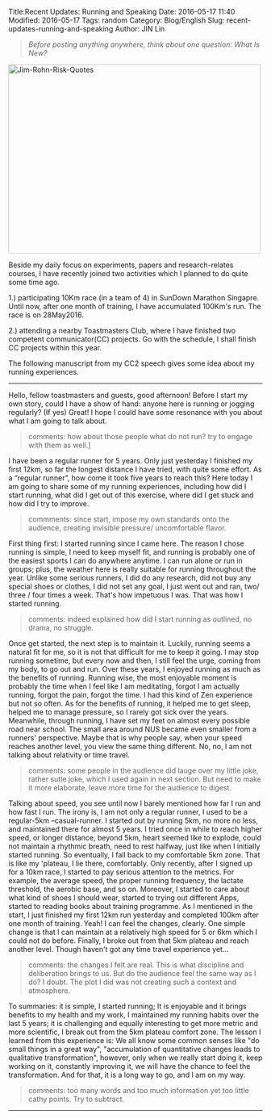 Title:Recent Updates: Running and SpeakingDate: 2016-05-17 11:40Modified: 2016-05-17Tags: randomCategory: Blog/EnglishSlug: recent-updates-running-and-speakingAuthor: JIN Lin

> *Before posting anything anywhere, think about one question: What Is New?*

<a data-flickr-embed="true"  href="https://www.flickr.com/photos/108107823@N04/35562366764/in/dateposted-public/" title="Jim-Rohn-Risk-Quotes"><img src="https://farm5.staticflickr.com/4433/35562366764_a127896e4a.jpg" width="500" height="375" alt="Jim-Rohn-Risk-Quotes"></a><script async src="//embedr.flickr.com/assets/client-code.js" charset="utf-8"></script>


Beside my daily focus on experiments, papers and research-relates courses, I have recently joined two activities which I planned to do quite some time ago. 

1.) participating 10Km race (in a team of 4) in SunDown Marathon Singapre. Until now, after one month of training, I have accumulated 100Km's run. The race is on 28May2016. 
 
2.) attending a nearby Toastmasters Club, where I have finished two competent communicator(CC) projects. Go with the schedule, I shall finish CC projects within this year.

The following manuscript from my CC2 speech gives some idea about my running experiences. 

*****

Hello, fellow toastmasters and guests, good afternoon! Before I start my own story, could I have a show of hand: anyone here is running or jogging regularly? (If yes) Great! I hope I could have some resonance with you about what I am going to talk about. 

> comments: how about those people what do not run? try to engage with them as well.]I have been a regular runner for 5 years. Only just yesterday I finished my first 12km, so far the longest distance I have tried, with quite some effort. As a “regular runner”, how come it took five years to reach this? Here today I am going to share some of my running experiences, including how did I start running, what did I get out of this exercise, where did I get stuck and how did I try to improve. 

> commments: since start, impose my own standards onto the audience, creating invisible pressure/ uncomfortable flavor.First thing first:  I started running since I came here. The reason I chose running is simple, I need to keep myself fit, and running is probably one of the easiest sports I can do anywhere  anytime. I can run alone or run in groups; plus, the weather here is really suitable for running throughout the year. Unlike some serious runners, I did do any research, did not buy any special shoes or clothes, I did not set any goal, I just went out and ran, two/ three / four times a week. That's how impetuous I was. That was how I started running. 

> comments: indeed explained how did I start running as outlined, no drama, no struggle.Once get started, the next step is to maintain it. Luckily, running seems a natural fit for me, so it is not that difficult for me to keep it going. I may stop running sometime, but every now and then, I still feel the urge, coming from my body, to go out and run. Over these years, I enjoyed running as much as the benefits of running. Running wise, the most enjoyable moment is probably the time when I feel like I am meditating, forgot I am actually running, forgot the pain, forgot the time. I had this kind of Zen experience but not so often. As for the benefits of running, it helped me to get sleep, helped me to manage pressure, so I rarely got sick over the years. Meanwhile, through running, I have set my feet on almost every possible road near school. The small area around NUS became even smaller from a runners' perspective. Maybe that is why people say, when your speed reaches another level, you view the same thing different. No, no, I am not talking about relativity or time travel.> comments: some people in the audience did lauge over my little joke, rather sutle joke, which I used again in next section. But need to make it more elaborate, leave more time for the audience to digest.
Talking about speed, you see until now I barely mentioned how far I run and how fast I run.  The irony is, I am not only a regular runner, I used to be a regular-5km –casual-runner. I started out by running 5km, no more no less, and maintained there for almost 5 years. I tried once in while to reach higher speed, or longer distance, beyond 5km, heart seemed like to explode, could not maintain a rhythmic breath, need to rest halfway, just like when I initially started running. So eventually, I fall back to my comfortable 5km zone.   That is like my 'plateau, I lie there, comfortably.  Only recently, after I signed up for a 10km race, I started to pay serious attention to the metrics. For example, the average speed, the proper running frequency, the lactate threshold, the aerobic base, and so on. Moreover, I started to care about what kind of shoes I should wear, started to trying out different Apps, started to reading books about training programme. As I mentioned in the start, I just finished my first 12km run yesterday and completed 100km after one month of training. Yeah! I can feel the changes, clearly. One simple change is that I can maintain at a relatively high speed for 5 or 6km which I could not do before. Finally, I broke out from that 5km plateau and reach another level. Though haven't got any time travel experience yet...> comments: the changes I felt are real. This is what discipline and deliberation brings to us. But do the audience feel the same way as I do? I doubt. The plot I did was not creating such a context and atmosphere. To summaries:  it is simple, I started running; It is enjoyable and it brings benefits to my health and my work, I maintained my running habits over the last 5 years; it is challenging and equally interesting to get more metric and more scientific, I break out from the 5km plateau comfort zone. The lesson I learned from this experience is: We all know some common senses like "do small things in a great way", "accumulation of quantitative changes leads to qualitative transformation", however, only when we really start doing it, keep working on it, constantly improving it, we will have the chance to feel the transformation. And for that, it is a long way to go, and I am on my way.
> comments: too many words and too much information yet too little cathy points. Try to subtract.
*******